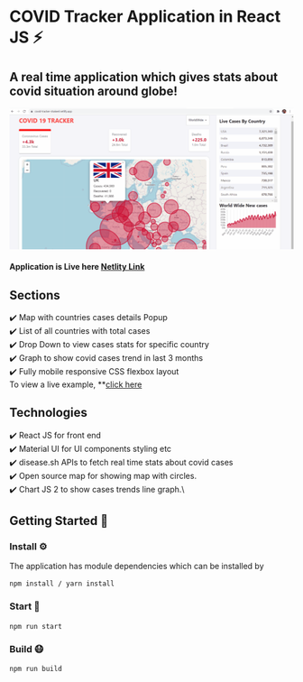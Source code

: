 # COVID Tracker Application in React JS ⚡️

## A real time application which gives stats about covid situation around globe!

![](covidApp.gif)

#### Application is Live here [Netlity Link](https://covid-tracker-shakeel.netlify.app/)

## Sections

✔️ Map with countries cases details Popup\
✔️ List of all countries with total cases\
✔️ Drop Down to view cases stats for specific country\
✔️ Graph to show covid cases trend in last 3 months\
✔️ Fully mobile responsive CSS flexbox layout\
To view a live example, \*\*[click here](https://covid-tracker-shakeel.netlify.app/)

## Technologies

✔️ React JS for front end\
✔️ Material UI for UI components styling etc\
✔️ disease.sh APIs to fetch real time stats about covid cases\
✔️ Open source map for showing map with circles.\
✔️ Chart JS 2 to show cases trends line graph.\

## Getting Started 🚀

### Install ⚙️

The application has module dependencies which can be installed by

```
npm install / yarn install
```

### Start 🏃

```
npm run start
```

### Build 😷

```
npm run build
```
